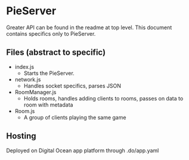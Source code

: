 # PieServer

Greater API can be found in the readme at top level. This document contains specifics only to PieServer.

## Files (abstract to specific)

- index.js
  - Starts the PieServer.
- network.js
  - Handles socket specifics, parses JSON
- RoomManager.js
  - Holds rooms, handles adding clients to rooms, passes on data to room with metadata
- Room.js
  - A group of clients playing the same game

## Hosting

Deployed on Digital Ocean app platform through .do/app.yaml
